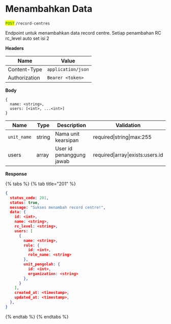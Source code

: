 # Menambahkan Data

<mark style="color:green;">`POST`</mark> `/record-centres`

Endpoint untuk menambahkan data record centre. Setiap penambahan RC rc\_level auto set isi 2

**Headers**

| Name          | Value              |
| ------------- | ------------------ |
| Content-Type  | `application/json` |
| Authorization | `Bearer <token>`   |

**Body**

```
{
  name: <string>,
  users: [<int>, ...<int>]
}
```

| Name        | Type   | Description              | Validation                       |
| ----------- | ------ | ------------------------ | -------------------------------- |
| `unit_name` | string | Nama unit kearsipan      | required\|string\|max:255        |
| users       | array  | User id penanggung jawab | required\|array\|exists:users.id |

**Response**

{% tabs %}
{% tab title="201" %}
```json
{
  status_code: 201,
  status: true,
  message: "Sukses menambah record centre!",
  data: {
    id: <int>,
    name: <string>,
    rc_level: <string>,
    users: [
      {
        name: <string>,
        role: {
          id: <int>,
          role_name: <string>
        },
        unit_pengolah: {
          id: <int>,
          organization: <string>
        },
      }
    ],
    created_at: <timestamp>,
    updated_at: <timestamp>,
  },
}
```
{% endtab %}
{% endtabs %}
